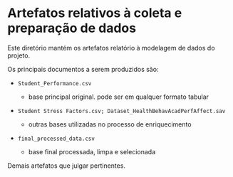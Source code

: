 # Artefatos relativos à coleta e preparação de dados

Este diretório mantém os artefatos relatório à modelagem de dados do projeto. 

Os principais documentos a serem produzidos são:

* `Student_Performance.csv`
	* base principal original. pode ser em qualquer formato tabular

* `Student Stress Factors.csv; Dataset_HealthBehavAcadPerfAffect.sav`
	* outras bases utilizadas no processo de enriquecimento

* `final_processed_data.csv`
  * base final processada, limpa e selecionada
	
Demais artefatos que julgar pertinentes.